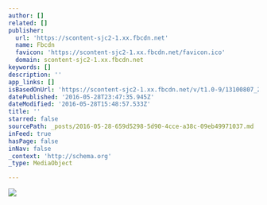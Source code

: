 ```yaml
---
author: []
related: []
publisher:
  url: 'https://scontent-sjc2-1.xx.fbcdn.net'
  name: Fbcdn
  favicon: 'https://scontent-sjc2-1.xx.fbcdn.net/favicon.ico'
  domain: scontent-sjc2-1.xx.fbcdn.net
keywords: []
description: ''
app_links: []
isBasedOnUrl: 'https://scontent-sjc2-1.xx.fbcdn.net/v/t1.0-9/13100807_271610759845908_3131019970486146686_n.jpg?oh=075f7f4d3063af7f5a5fd50515ba5003&oe=57D610E1'
datePublished: '2016-05-28T23:47:35.945Z'
dateModified: '2016-05-28T15:48:57.533Z'
title: ''
starred: false
sourcePath: _posts/2016-05-28-659d5298-5d90-4cce-a38c-09eb49971037.md
inFeed: true
hasPage: false
inNav: false
_context: 'http://schema.org'
_type: MediaObject

---
```

<article style=""><img src="https://scontent-sjc2-1.xx.fbcdn.net/v/t1.0-9/13100807_271610759845908_3131019970486146686_n.jpg?oh=075f7f4d3063af7f5a5fd50515ba5003&amp;oe=57D610E1" /></article>